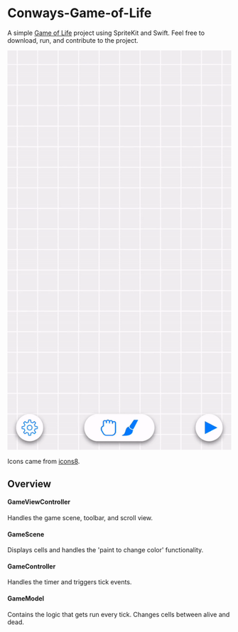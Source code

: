 # Conways-Game-of-Life
A simple [Game of Life](https://en.wikipedia.org/wiki/Conway%27s_Game_of_Life) project using SpriteKit and Swift. Feel free to download, run, and contribute to the project.  

![](/resources/demo.gif)

Icons came from [icons8](https://icons8.com).

## Overview
#### GameViewController
Handles the game scene, toolbar, and scroll view.

#### GameScene
Displays cells and handles the 'paint to change color' functionality.

#### GameController
Handles the timer and triggers tick events.

#### GameModel
Contains the logic that gets run every tick. Changes cells between alive and dead.
